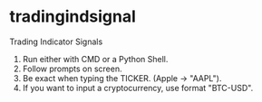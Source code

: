 # tradingindsignal
Trading Indicator Signals

1. Run either with CMD or a Python Shell.
2. Follow prompts on screen.
3. Be exact when typing the TICKER. (Apple -> "AAPL").
4. If you want to input a cryptocurrency, use format "BTC-USD".
